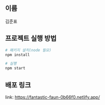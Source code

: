 ## 이름

김준표

## 프로젝트 실행 방법

```bash
# 패키지 설치(node 필요)
npm install

# 실행
npm start
```

## 배포 링크

link: https://fantastic-faun-0b66f0.netlify.app/
